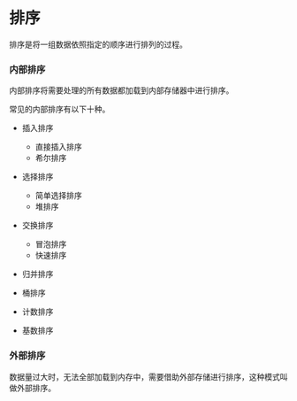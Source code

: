 # 排序

排序是将一组数据依照指定的顺序进行排列的过程。

### 内部排序

内部排序将需要处理的所有数据都加载到内部存储器中进行排序。

常见的内部排序有以下十种。

* 插入排序
  * 直接插入排序
  * 希尔排序

* 选择排序
  * 简单选择排序
  * 堆排序

* 交换排序
  * 冒泡排序
  * 快速排序

* 归并排序

* 桶排序

* 计数排序

* 基数排序

### 外部排序

数据量过大时，无法全部加载到内存中，需要借助外部存储进行排序，这种模式叫做外部排序。
